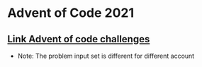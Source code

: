 # Advent of Code 2021

## [Link Advent of code challenges ](https://adventofcode.com/2021/)

- Note: The problem input set is different for different account
